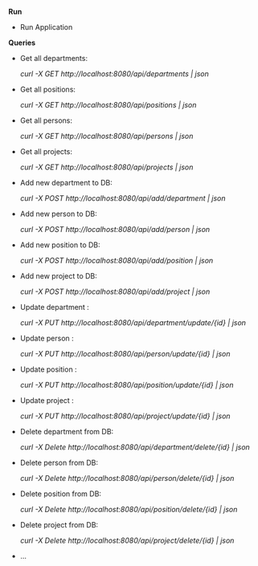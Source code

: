 **Run**
* Run Application

**Queries**

* Get all departments:

    _curl -X GET http://localhost:8080/api/departments | json_
    
* Get all positions:

    _curl -X GET http://localhost:8080/api/positions | json_    

* Get all persons:

    _curl -X GET http://localhost:8080/api/persons | json_
    
* Get all projects:

    _curl -X GET http://localhost:8080/api/projects | json_
    
* Add new department to DB:

    _curl -X POST http://localhost:8080/api/add/department | json_
* Add new person to DB:
    
    _curl -X POST http://localhost:8080/api/add/person | json_
* Add new position to DB:

    _curl -X POST http://localhost:8080/api/add/position | json_
* Add new project to DB:
    
    _curl -X POST http://localhost:8080/api/add/project | json_  
* Update department :

    _curl -X PUT http://localhost:8080/api/department/update/{id} | json_
* Update person :
    
    _curl -X PUT http://localhost:8080/api/person/update/{id} | json_
* Update position :

    _curl -X PUT http://localhost:8080/api/position/update/{id} | json_
* Update project :
    
    _curl -X PUT http://localhost:8080/api/project/update/{id} | json_
* Delete department from DB:

    _curl -X Delete http://localhost:8080/api/department/delete/{id} | json_
* Delete person from DB:
    
    _curl -X Delete http://localhost:8080/api/person/delete/{id} | json_
* Delete position from DB:

    _curl -X Delete http://localhost:8080/api/position/delete/{id} | json_
* Delete project from DB:
    
    _curl -X Delete http://localhost:8080/api/project/delete/{id} | json_      
* ...   
    